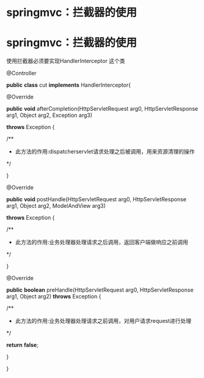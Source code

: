 # springmvc：拦截器的使用

# springmvc：拦截器的使用

使用拦截器必须要实现HandlerInterceptor 这个类

@Controller

**public** **class** cut **implements** HandlerInterceptor{

@Override

**public** **void** afterCompletion(HttpServletRequest arg0, HttpServletResponse arg1, Object arg2, Exception arg3)

**throws** Exception {

/**

* 此方法的作用:dispatcherservlet请求处理之后被调用，用来资源清理的操作

*/

}

@Override

**public** **void** postHandle(HttpServletRequest arg0, HttpServletResponse arg1, Object arg2, ModelAndView arg3)

**throws** Exception {

/**

* 此方法的作用:业务处理器处理请求之后调用，返回客户端做响应之前调用

*/

}

@Override

**public** **boolean** preHandle(HttpServletRequest arg0, HttpServletResponse arg1, Object arg2) **throws** Exception {

/**

* 此方法的作用:业务处理器处理请求之前调用，对用户请求request进行处理

*/

**return** **false**;

}

}